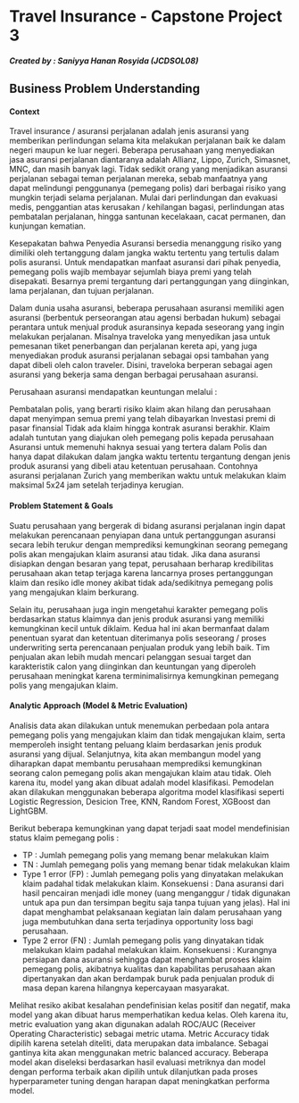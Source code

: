 # Travel Insurance - Capstone Project 3
##### Created by : Saniyya Hanan Rosyida (JCDSOL08)

## Business Problem Understanding
#### Context
Travel insurance / asuransi perjalanan adalah jenis asuransi yang memberikan perlindungan selama kita melakukan perjalanan baik ke dalam negeri maupun ke luar negeri. Beberapa perusahaan yang menyediakan jasa asuransi perjalanan diantaranya adalah Allianz, Lippo, Zurich, Simasnet, MNC, dan masih banyak lagi. Tidak sedikit orang yang menjadikan asuransi perjalanan sebagai teman perjalanan mereka, sebab manfaatnya yang dapat melindungi penggunanya (pemegang polis) dari berbagai risiko yang mungkin terjadi selama perjalanan. Mulai dari perlindungan dan evakuasi medis, penggantian atas kerusakan / kehilangan bagasi, perlindungan atas pembatalan perjalanan, hingga santunan kecelakaan, cacat permanen, dan kunjungan kematian.

Kesepakatan bahwa Penyedia Asuransi bersedia menanggung risiko yang dimiliki oleh tertanggung dalam jangka waktu tertentu yang tertulis dalam polis asuransi. Untuk mendapatkan manfaat asuransi dari pihak penyedia, pemegang polis wajib membayar sejumlah biaya premi yang telah disepakati. Besarnya premi tergantung dari pertanggungan yang diinginkan, lama perjalanan, dan tujuan perjalanan.

Dalam dunia usaha asuransi, beberapa perusahaan asuransi memiliki agen asuransi (berbentuk perseorangan atau agensi berbadan hukum) sebagai perantara untuk menjual produk asuransinya kepada seseorang yang ingin melakukan perjalanan. Misalnya traveloka yang menyedikan jasa untuk pemesanan tiket penerbangan dan perjalanan kereta api, yang juga menyediakan produk asuransi perjalanan sebagai opsi tambahan yang dapat dibeli oleh calon traveler. Disini, traveloka berperan sebagai agen asuransi yang bekerja sama dengan berbagai perusahaan asuransi.

Perusahaan asuransi mendapatkan keuntungan melalui :

Pembatalan polis, yang berarti risiko klaim akan hilang dan perusahaan dapat menyimpan semua premi yang telah dibayarkan
Investasi premi di pasar finansial
Tidak ada klaim hingga kontrak asuransi berakhir. Klaim adalah tuntutan yang diajukan oleh pemegang polis kepada perusahaan Asuransi untuk memenuhi haknya sesuai yang tertera dalam Polis dan hanya dapat dilakukan dalam jangka waktu tertentu tergantung dengan jenis produk asuransi yang dibeli atau ketentuan perusahaan. Contohnya asuransi perjalanan Zurich yang memberikan waktu untuk melakukan klaim maksimal 5x24 jam setelah terjadinya kerugian.

#### Problem Statement & Goals
Suatu perusahaan yang bergerak di bidang asuransi perjalanan ingin dapat melakukan perencanaan penyiapan dana untuk pertanggungan asuransi secara lebih terukur dengan memprediksi kemungkinan seorang pemegang polis akan mengajukan klaim asuransi atau tidak. Jika dana asuransi disiapkan dengan besaran yang tepat, perusahaan berharap kredibilitas perusahaan akan tetap terjaga karena lancarnya proses pertanggungan klaim dan resiko idle money akibat tidak ada/sedikitnya pemegang polis yang mengajukan klaim berkurang.

Selain itu, perusahaan juga ingin mengetahui karakter pemegang polis berdasarkan status klaimnya dan jenis produk asuransi yang memiliki kemungkinan kecil untuk diklaim. Kedua hal ini akan bermanfaat dalam penentuan syarat dan ketentuan diterimanya polis seseorang / proses underwriting serta perencanaan penjualan produk yang lebih baik. Tim penjualan akan lebih mudah mencari pelanggan sesuai target dan karakteristik calon yang diinginkan dan keuntungan yang diperoleh perusahaan meningkat karena terminimalisirnya kemungkinan pemegang polis yang mengajukan klaim.

#### Analytic Approach (Model & Metric Evaluation)
Analisis data akan dilakukan untuk menemukan perbedaan pola antara pemegang polis yang mengajukan klaim dan tidak mengajukan klaim, serta memperoleh insight tentang peluang klaim berdasarkan jenis produk asuransi yang dijual. Selanjutnya, kita akan membangun model yang diharapkan dapat membantu perusahaan memprediksi kemungkinan seorang calon pemegang polis akan mengajukan klaim atau tidak. Oleh karena itu, model yang akan dibuat adalah model klasifikasi. Pemodelan akan dilakukan menggunakan beberapa algoritma model klasifikasi seperti Logistic Regression, Desicion Tree, KNN, Random Forest, XGBoost dan LightGBM.

Berikut beberapa kemungkinan yang dapat terjadi saat model mendefinisian status klaim pemegang polis :
- TP : Jumlah pemegang polis yang memang benar melakukan klaim
- TN : Jumlah pemegang polis yang memang benar tidak melakukan klaim
- Type 1 error (FP) : Jumlah pemegang polis yang dinyatakan melakukan klaim padahal tidak melakukan klaim. Konsekuensi : Dana asuransi dari hasil pencairan menjadi idle money (uang menganggur / tidak digunakan untuk apa pun dan tersimpan begitu saja tanpa tujuan yang jelas). Hal ini dapat menghambat pelaksanaan kegiatan lain dalam perusahaan yang juga membutuhkan dana serta terjadinya opportunity loss bagi perusahaan.
- Type 2 error (FN) : Jumlah pemegang polis yang dinyatakan tidak melakukan klaim padahal melakukan klaim. Konsekuensi : Kurangnya persiapan dana asuransi sehingga dapat menghambat proses klaim pemegang polis, akibatnya kualitas dan kapabilitas perusahaan akan dipertanyakan dan akan berdampak buruk pada penjualan produk di masa depan karena hilangnya kepercayaan masyarakat.

Melihat resiko akibat kesalahan pendefinisian kelas positif dan negatif, maka model yang akan dibuat harus memperhatikan kedua kelas. Oleh karena itu, metric evaluation yang akan digunakan adalah ROC/AUC (Receiver Operating Characteristic) sebagai metric utama. Metric Accuracy tidak dipilih karena setelah diteliti, data merupakan data imbalance. Sebagai gantinya kita akan menggunakan metric balanced accuracy. Beberapa model akan diseleksi berdasarkan hasil evaluasi metriknya dan model dengan performa terbaik akan dipilih untuk dilanjutkan pada proses hyperparameter tuning dengan harapan dapat meningkatkan performa model.
